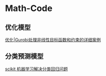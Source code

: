 # Math-Code
## 优化模型
[优化|Gurobi处理非线性目标函数和约束的详细案例](https://zhuanlan.zhihu.com/p/413706576)

## 分类预测模型
[scikit 机器学习解决分类回归问题](https://mp.weixin.qq.com/s/L1Yg8jqhXzoU3a1FRVzHMg)